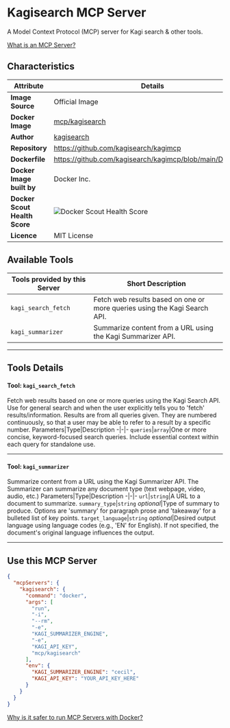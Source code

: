 # Kagisearch MCP Server

A Model Context Protocol (MCP) server for Kagi search & other tools.

[What is an MCP Server?](https://www.anthropic.com/news/model-context-protocol)

## Characteristics
Attribute|Details|
|-|-|
**Image Source**|Official Image
**Docker Image**|[mcp/kagisearch](https://hub.docker.com/repository/docker/mcp/kagisearch)
**Author**|[kagisearch](https://github.com/kagisearch)
**Repository**|https://github.com/kagisearch/kagimcp
**Dockerfile**|https://github.com/kagisearch/kagimcp/blob/main/Dockerfile
**Docker Image built by**|Docker Inc.
**Docker Scout Health Score**| ![Docker Scout Health Score](https://api.scout.docker.com/v1/policy/insights/org-image-score/badge/mcp/kagisearch)
**Licence**|MIT License

## Available Tools
Tools provided by this Server|Short Description
-|-
`kagi_search_fetch`|Fetch web results based on one or more queries using the Kagi Search API.|
`kagi_summarizer`|Summarize content from a URL using the Kagi Summarizer API.|

---
## Tools Details

#### Tool: **`kagi_search_fetch`**
Fetch web results based on one or more queries using the Kagi Search API. Use for general search and when the user explicitly tells you to 'fetch' results/information. Results are from all queries given. They are numbered continuously, so that a user may be able to refer to a result by a specific number.
Parameters|Type|Description
-|-|-
`queries`|`array`|One or more concise, keyword-focused search queries. Include essential context within each query for standalone use.

---
#### Tool: **`kagi_summarizer`**
Summarize content from a URL using the Kagi Summarizer API. The Summarizer can summarize any document type (text webpage, video, audio, etc.)
Parameters|Type|Description
-|-|-
`url`|`string`|A URL to a document to summarize.
`summary_type`|`string` *optional*|Type of summary to produce. Options are 'summary' for paragraph prose and 'takeaway' for a bulleted list of key points.
`target_language`|`string` *optional*|Desired output language using language codes (e.g., 'EN' for English). If not specified, the document's original language influences the output.

---
## Use this MCP Server

```json
{
  "mcpServers": {
    "kagisearch": {
      "command": "docker",
      "args": [
        "run",
        "-i",
        "--rm",
        "-e",
        "KAGI_SUMMARIZER_ENGINE",
        "-e",
        "KAGI_API_KEY",
        "mcp/kagisearch"
      ],
      "env": {
        "KAGI_SUMMARIZER_ENGINE": "cecil",
        "KAGI_API_KEY": "YOUR_API_KEY_HERE"
      }
    }
  }
}
```

[Why is it safer to run MCP Servers with Docker?](https://www.docker.com/blog/the-model-context-protocol-simplifying-building-ai-apps-with-anthropic-claude-desktop-and-docker/)
